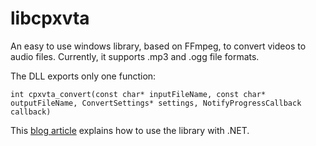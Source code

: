 libcpxvta
=========

An easy to use windows library, based on FFmpeg, to convert videos to audio files. Currently, it supports .mp3 and .ogg file formats.

The DLL exports only one function:

    int cpxvta_convert(const char* inputFileName, const char* outputFileName, ConvertSettings* settings, NotifyProgressCallback callback) 
    
This [blog article](http://www.cpawelzik.com/2013/11/libcpxvta/) explains how to use the library with .NET.